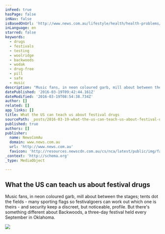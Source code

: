 ```yaml
---
inFeed: true
hasPage: false
inNav: false
isBasedOnUrl: 'http://www.news.com.au/lifestyle/health/health-problems/as-australian-authorities-prevent-pill-testing-the-us-is-quietly-telling-festivalgoers-all-about-their-drugs/news-story/a60026bba04507883d402d2428d4fef3'
inLanguage: en
starred: false
keywords:
  - drugs
  - festivals
  - testing
  - woolridge
  - backwoods
  - wodak
  - drug-free
  - pill
  - safe
  - music
description: "Music fans, in neon coloured garb, mill about between the stages; tents dot the fields - many sporting flags so festivalgoers can work out which one is theirs - and security keep a discreet, but noticeable, profile. But there's something different about Backwoods, a three-day festival held every September in Oklahoma."
datePublished: '2016-03-19T09:42:44.161Z'
dateModified: '2016-03-19T08:54:38.734Z'
author: []
related: []
app_links: []
title: What the US can teach us about festival drugs
sourcePath: _posts/2016-03-19-what-the-us-can-teach-us-about-festival-drugs.md
published: true
authors: []
publisher:
  name: NewsComAu
  domain: www.news.com.au
  url: 'http://www.news.com.au'
  favicon: 'http://resources.newscdn.com.au/cs/nca/latest/public/img/favicons/favicon.ico'
_context: 'http://schema.org'
_type: MediaObject

---
```

<article style=""><h1>What the US can teach us about festival drugs</h1><p>Music fans, in neon coloured garb, mill about between the stages; tents dot the fields - many sporting flags so festivalgoers can work out which one is theirs - and security keep a discreet, but noticeable, profile. But there's something different about Backwoods, a three-day festival held every September in Oklahoma.</p><img src="http://cdn.newsapi.com.au/image/v1/597645a20d2db89b6b9ea825099c4a30" /></article>
